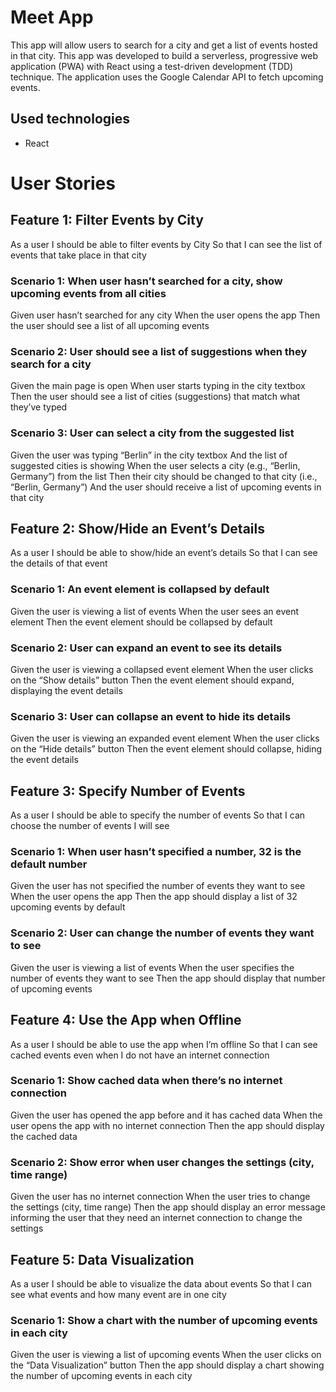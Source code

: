 # Meet App
This app will allow users to search for a city and get a list of events hosted in that city.
This app was developed to build a serverless, progressive web application (PWA) with React using a
test-driven development (TDD) technique. The application uses the Google
Calendar API to fetch upcoming events.
## Used technologies
- React
# User Stories
## Feature 1: Filter Events by City
As a user
I should be able to filter events by City
So that I can see the list of events that take place in that city
### Scenario 1: When user hasn’t searched for a city, show upcoming events from all cities
Given user hasn’t searched for any city
When the user opens the app
Then the user should see a list of all upcoming events
### Scenario 2: User should see a list of suggestions when they search for a city
Given the main page is open
When user starts typing in the city textbox
Then the user should see a list of cities (suggestions) that match what they’ve typed
### Scenario 3: User can select a city from the suggested list
Given the user was typing “Berlin” in the city textbox
And the list of suggested cities is showing
When the user selects a city (e.g., “Berlin, Germany”) from the list
Then their city should be changed to that city (i.e., “Berlin, Germany”)
And the user should receive a list of upcoming events in that city
## Feature 2: Show/Hide an Event’s Details
As a user
I should be able to show/hide an event’s details
So that I can see the details of that event
### Scenario 1: An event element is collapsed by default
Given the user is viewing a list of events
When the user sees an event element
Then the event element should be collapsed by default
### Scenario 2: User can expand an event to see its details
Given the user is viewing a collapsed event element
When the user clicks on the “Show details” button
Then the event element should expand, displaying the event details
### Scenario 3: User can collapse an event to hide its details
Given the user is viewing an expanded event element
When the user clicks on the “Hide details” button
Then the event element should collapse, hiding the event details
## Feature 3: Specify Number of Events
As a user
I should be able to specify the number of events
So that I can choose the number of events I will see
### Scenario 1: When user hasn’t specified a number, 32 is the default number
Given the user has not specified the number of events they want to see
When the user opens the app
Then the app should display a list of 32 upcoming events by default
### Scenario 2: User can change the number of events they want to see
Given the user is viewing a list of events
When the user specifies the number of events they want to see
Then the app should display that number of upcoming events
## Feature 4: Use the App when Offline
As a user
I should be able to use the app when I’m offline
So that I can see cached events even when I do not have an internet connection
### Scenario 1: Show cached data when there’s no internet connection
Given the user has opened the app before and it has cached data
When the user opens the app with no internet connection
Then the app should display the cached data
### Scenario 2: Show error when user changes the settings (city, time range)
Given the user has no internet connection
When the user tries to change the settings (city, time range)
Then the app should display an error message informing the user that they need an internet connection to change the settings
## Feature 5: Data Visualization
As a user
I should be able to visualize the data about events
So that I can see what events and how many event are in one city
### Scenario 1: Show a chart with the number of upcoming events in each city
Given the user is viewing a list of upcoming events
When the user clicks on the “Data Visualization” button
Then the app should display a chart showing the number of upcoming events in each city
